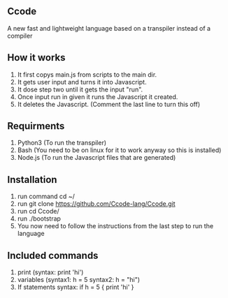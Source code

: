 ## Ccode
A new fast and lightweight language based on a transpiler instead of a compiler

## How it works
1. It first copys main.js from scripts to the main dir.
2. It gets user input and turns it into Javascript.
3. It dose step two until it gets the input "run".
4. Once input run in given it runs the Javascript it created.
5. It deletes the Javascript. (Comment the last line to turn this off)


## Requirments
1. Python3 (To run the transpiler)
2. Bash (You need to be on linux for it to work anyway so this is installed)
3. Node.js (To run the Javascript files that are generated)


## Installation
1. run command cd ~/
2. run git clone https://github.com/Ccode-lang/Ccode.git
3. run cd Ccode/
4. run ./bootstrap
5. You now need to follow the instructions from the last step to run the language


## Included commands
1. print (syntax: print 'hi')
2. variables (syntax1: h = 5 syntax2: h = "hi")
3. If statements syntax: 
if h = 5 {
print 'hi'
}
